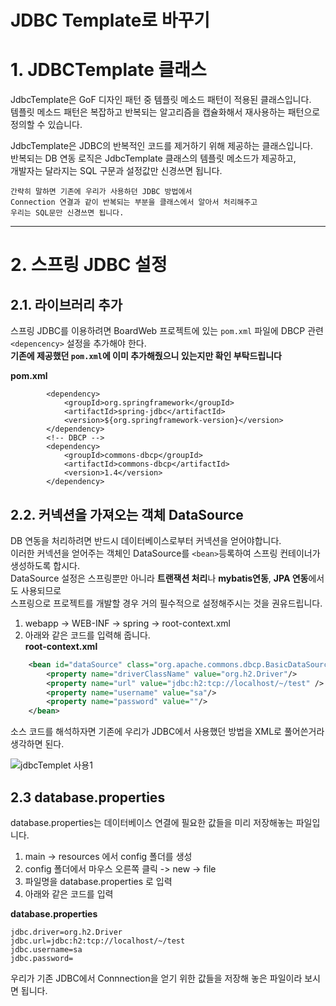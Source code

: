 
JDBC Template로 바꾸기
=======================
# 1. JDBCTemplate 클래스
JdbcTemplate은 GoF 디자인 패턴 중 템플릿 메소드 패턴이 적용된 클래스입니다.         
템플릿 메소드 패턴은 복잡하고 반복되는 알고리즘을 캡슐화해서 재사용하는 패턴으로 정의할 수 있습니다.       
    
JdbcTemplate은 JDBC의 반복적인 코드를 제거하기 위해 제공하는 클래스입니다.  
반복되는 DB 연동 로직은 JdbcTemplate 클래스의 템플릿 메소드가 제공하고,  
개발자는 달라지는 SQL 구문과 설정값만 신경쓰면 됩니다.  
    
```
간략히 말하면 기존에 우리가 사용하던 JDBC 방법에서 
Connection 연결과 같이 반복되는 부분을 클래스에서 알아서 처리해주고 
우리는 SQL문만 신경쓰면 됩니다.
```
***
# 2. 스프링 JDBC 설정
## 2.1. 라이브러리 추가    
스프링 JDBC를 이용하려면 BoardWeb 프로젝트에 있는 ```pom.xml``` 파일에 DBCP 관련 ```<depencency>``` 설정을 추가해야 한다.  
**기존에 제공했던 ```pom.xml```에 이미 추가해줬으니 있는지만 확인 부탁드립니다**   
     
**pom.xml**
```		<!-- jdbc -->
		<dependency>
			<groupId>org.springframework</groupId>
			<artifactId>spring-jdbc</artifactId>
			<version>${org.springframework-version}</version>
		</dependency>
		<!-- DBCP -->
		<dependency>
			<groupId>commons-dbcp</groupId>
			<artifactId>commons-dbcp</artifactId>
			<version>1.4</version>
		</dependency>		
```  
## 2.2. 커넥션을 가져오는 객체 DataSource    
DB 연동을 처리하려면 반드시 데이터베이스로부터 커넥션을 얻어야합니다.            
이러한 커넥션을 얻어주는 객체인 DataSource를 ```<bean>```등록하여 스프링 컨테이너가 생성하도록 합시다.           
DataSource 설정은 스프링뿐만 아니라 **트랜잭션 처리**나 **mybatis연동**, **JPA 연동**에서도 사용되므로      
스프링으로 프로젝트를 개발할 경우 거의 필수적으로 설정해주시는 것을 권유드립니다.         
    
1. webapp -> WEB-INF -> spring -> root-context.xml
2. 아래와 같은 코드를 입력해 줍니다.  
**root-context.xml**
```xml
	<bean id="dataSource" class="org.apache.commons.dbcp.BasicDataSource" destroy-method="close">
		<property name="driverClassName" value="org.h2.Driver"/>
		<property name="url" value="jdbc:h2:tcp://localhost/~/test" />
		<property name="username" value="sa"/>
		<property name="password" value=""/>
	</bean>
```
소스 코드를 해석하자면 기존에 우리가 JDBC에서 사용했던 방법을 XML로 풀어쓴거라 생각하면 된다.   

![jdbcTemplet 사용1](https://user-images.githubusercontent.com/50267433/84333511-ed3a8400-abca-11ea-82a4-d0505def131c.PNG)


## 2.3 database.properties
database.properties는 데이터베이스 연결에 필요한 값들을 미리 저장해놓는 파일입니다.    
         
1. main -> resources 에서 config 폴더를 생성
2. config 폴더에서 마우스 오른쪽 클릭 -> new -> file
3. 파일명을 database.properties 로 입력 
4. 아래와 같은 코드를 입력  
   
**database.properties**
```
jdbc.driver=org.h2.Driver
jdbc.url=jdbc:h2:tcp://localhost/~/test
jdbc.username=sa
jdbc.password=
```
우리가 기존 JDBC에서 Connnection을 얻기 위한 값들을 저장해 놓은 파일이라 보시면 됩니다.      
   

